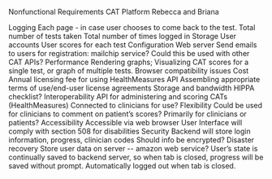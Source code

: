 Nonfunctional Requirements
CAT Platform 
Rebecca and Briana 

Logging
Each page - in case user chooses to come back to the test. 
Total number of tests taken
Total number of times logged in 
Storage
User accounts
User scores for each test 
Configuration
Web server 
Send emails to users for registration: mailchip service? 
Could this be used with other CAT APIs?
Performance
Rendering graphs; Visualizing CAT scores for a single test, or graph of multiple tests.
Browser compatibility issues
Cost
Annual licensing fee for using HealthMeasures API
Assembling appropriate terms of use/end-user license agreements
Storage and bandwidth
HIPPA checklist? 
Interoperability
API for administering and scoring CATs (HealthMeasures)
Connected to clinicians for use? 
Flexibility
Could be used for clinicians to comment on patient’s scores?
Primarily for clinicians or patients? 
Accessibility
Accessible via web browser 
User Interface will comply with section 508 for disabilities 
Security
Backend will store login information, progress, clinician codes
Should info be encrypted?
Disaster recovery
Store user data on server -- amazon web service? 
User’s state is continually saved to backend server, so when tab is closed, progress will be saved without prompt. 
Automatically logged out when tab is closed. 

